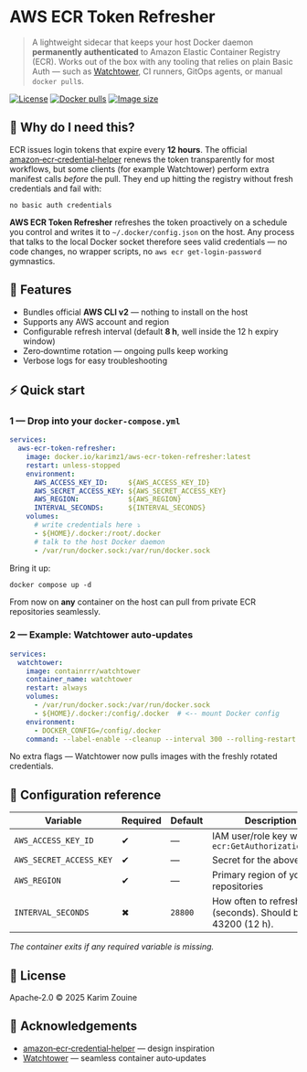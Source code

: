

# AWS ECR Token Refresher

> A lightweight sidecar that keeps your host Docker daemon **permanently authenticated** to Amazon Elastic Container Registry (ECR). Works out of the box with any tooling that relies on plain Basic Auth — such as [Watchtower](https://github.com/containrrr/watchtower), CI runners, GitOps agents, or manual `docker pull`s.

[![License](https://img.shields.io/github/license/karimz1/aws-ecr-token-refresher?style=flat-square)](LICENSE)
[![Docker pulls](https://img.shields.io/docker/pulls/karimz1/aws-ecr-token-refresher?style=flat-square)](https://hub.docker.com/r/karimz1/aws-ecr-token-refresher)
[![Image size](https://img.shields.io/docker/image-size/karimz1/aws-ecr-token-refresher/latest?style=flat-square)](https://hub.docker.com/r/karimz1/aws-ecr-token-refresher/tags)

## 🚀 Why do I need this?

ECR issues login tokens that expire every **12 hours**. The official [amazon‑ecr‑credential‑helper](https://github.com/awslabs/amazon-ecr-credential-helper) renews the token transparently for most workflows, but some clients (for example Watchtower) perform extra manifest calls *before* the pull. They end up hitting the registry without fresh credentials and fail with:

```
no basic auth credentials
```

**AWS ECR Token Refresher** refreshes the token proactively on a schedule you control and writes it to `~/.docker/config.json` on the host. Any process that talks to the local Docker socket therefore sees valid credentials — no code changes, no wrapper scripts, no `aws ecr get-login-password` gymnastics.

## 🧰 Features

- Bundles official **AWS CLI v2** — nothing to install on the host
- Supports any AWS account and region
- Configurable refresh interval (default **8 h**, well inside the 12 h expiry window)
- Zero‑downtime rotation — ongoing pulls keep working
- Verbose logs for easy troubleshooting

## ⚡ Quick start

### 1 — Drop into your `docker-compose.yml`

``` yml
services:
  aws-ecr-token-refresher:
    image: docker.io/karimz1/aws-ecr-token-refresher:latest
    restart: unless-stopped
    environment:
      AWS_ACCESS_KEY_ID:     ${AWS_ACCESS_KEY_ID}
      AWS_SECRET_ACCESS_KEY: ${AWS_SECRET_ACCESS_KEY}
      AWS_REGION:            ${AWS_REGION}
      INTERVAL_SECONDS:      ${INTERVAL_SECONDS}
    volumes:
      # write credentials here ⤵
      - ${HOME}/.docker:/root/.docker
      # talk to the host Docker daemon
      - /var/run/docker.sock:/var/run/docker.sock
```

Bring it up:

```
docker compose up -d
```

From now on **any** container on the host can pull from private ECR repositories seamlessly.

### 2 — Example: Watchtower auto‑updates

``` yml
services:
  watchtower:
    image: containrrr/watchtower
    container_name: watchtower
    restart: always
    volumes:
      - /var/run/docker.sock:/var/run/docker.sock
      - ${HOME}/.docker:/config/.docker  # <-- mount Docker config
    environment:
      - DOCKER_CONFIG=/config/.docker
    command: --label-enable --cleanup --interval 300 --rolling-restart
```

No extra flags — Watchtower now pulls images with the freshly rotated credentials.

## 🔧 Configuration reference

| Variable                | Required | Default | Description                                             |
| ----------------------- | -------- | ------- | ------------------------------------------------------- |
| `AWS_ACCESS_KEY_ID`     | ✔        | —       | IAM user/role key with `ecr:GetAuthorizationToken`      |
| `AWS_SECRET_ACCESS_KEY` | ✔        | —       | Secret for the above key                                |
| `AWS_REGION`            | ✔        | —       | Primary region of your ECR repositories                 |
| `INTERVAL_SECONDS`      | ✖        | `28800` | How often to refresh (seconds). Should be ≤ 43200 (12 h). |

*The container exits if any required variable is missing.*

## 📜 License

Apache‑2.0 © 2025 Karim Zouine

## 🤝 Acknowledgements

- [amazon‑ecr‑credential‑helper](https://github.com/awslabs/amazon-ecr-credential-helper) — design inspiration
- [Watchtower](https://github.com/containrrr/watchtower) — seamless container auto‑updates